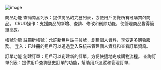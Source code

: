 ![image](https://github.com/user-attachments/assets/d6aac991-9c9d-4c72-876c-9ab22b03763d)

商品功能
查詢商品列表：提供商品的完整列表，方便用戶瀏覽所有可購買的商品。
CRUD操作：支援商品的新增、查詢、修改和刪除功能，使管理商品變得簡單高效。

帳號功能
註冊新帳號：允許新用戶註冊帳號，創建個人資料，享受更多購物服務。
登入：已註冊的用戶可以通過登入系統來管理個人資料和查看訂單資訊。

訂單功能
創建訂單：用戶可以創建新的訂單，方便快捷地完成購物流程。
查詢訂單列表：提供用戶查詢歷史訂單的功能，幫助用戶追蹤和管理訂單。
